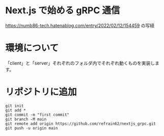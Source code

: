# Next.js で始める gRPC 通信
https://numb86-tech.hatenablog.com/entry/2022/02/12/154459 の写経   


# 環境について
「client」と「server」それぞれのフォルダ内でそれぞれ動くものを実装します。   

# リポジトリに追加
```
git init
git add *
git commit -m "first commit"
git branch -M main
git remote add origin https://github.com/refrain62/nextjs_grpc.git
git push -u origin main
```

